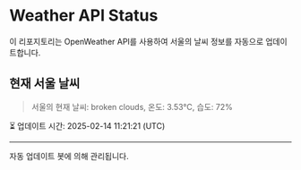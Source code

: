 
# Weather API Status

이 리포지토리는 OpenWeather API를 사용하여 서울의 날씨 정보를 자동으로 업데이트합니다.

## 현재 서울 날씨
> 서울의 현재 날씨: broken clouds, 온도: 3.53°C, 습도: 72%

⏳ 업데이트 시간: 2025-02-14 11:21:21 (UTC)

---
자동 업데이트 봇에 의해 관리됩니다.
